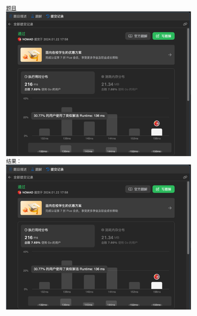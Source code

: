 [题目](https://leetcode.cn/problems/find-the-minimum-and-maximum-number-of-nodes-between-critical-points/description/)
![pic](result.png)
结果：
![pic](result.png)